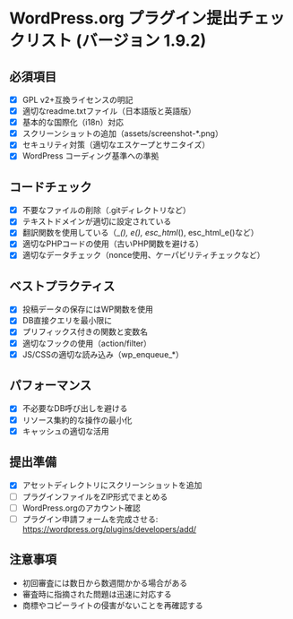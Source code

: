 # WordPress.org プラグイン提出チェックリスト (バージョン 1.9.2)

## 必須項目
- [x] GPL v2+互換ライセンスの明記
- [x] 適切なreadme.txtファイル（日本語版と英語版）
- [x] 基本的な国際化（i18n）対応
- [x] スクリーンショットの追加（assets/screenshot-*.png）
- [x] セキュリティ対策（適切なエスケープとサニタイズ）
- [x] WordPress コーディング基準への準拠

## コードチェック
- [x] 不要なファイルの削除（.gitディレクトリなど）
- [x] テキストドメインが適切に設定されている
- [x] 翻訳関数を使用している（__(), _e(), esc_html__(), esc_html_e()など）
- [x] 適切なPHPコードの使用（古いPHP関数を避ける）
- [x] 適切なデータチェック（nonce使用、ケーパビリティチェックなど）

## ベストプラクティス
- [x] 投稿データの保存にはWP関数を使用
- [x] DB直接クエリを最小限に
- [x] プリフィックス付きの関数と変数名
- [x] 適切なフックの使用（action/filter）
- [x] JS/CSSの適切な読み込み（wp_enqueue_*）

## パフォーマンス
- [x] 不必要なDB呼び出しを避ける
- [x] リソース集約的な操作の最小化
- [x] キャッシュの適切な活用

## 提出準備
- [x] アセットディレクトリにスクリーンショットを追加
- [ ] プラグインファイルをZIP形式でまとめる
- [ ] WordPress.orgのアカウント確認
- [ ] プラグイン申請フォームを完成させる: https://wordpress.org/plugins/developers/add/

## 注意事項
- 初回審査には数日から数週間かかる場合がある
- 審査時に指摘された問題は迅速に対応する
- 商標やコピーライトの侵害がないことを再確認する

